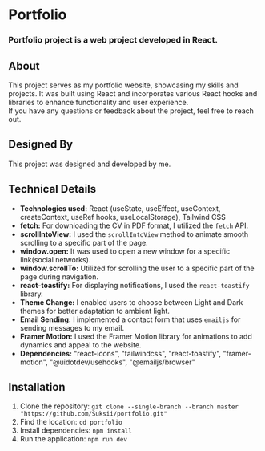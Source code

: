 # Portfolio

### Portfolio project is a web project developed in React.

## About
This project serves as my portfolio website, showcasing my skills and projects. It was built using React and incorporates various React hooks and libraries to enhance functionality and user experience.<br/>
If you have any questions or feedback about the project, feel free to reach out.

## Designed By
This project was designed and developed by me.

## Technical Details
- **Technologies used:** React (useState, useEffect, useContext, createContext, useRef hooks, useLocalStorage), Tailwind CSS
- **fetch:** For downloading the CV in PDF format, I utilized the `fetch` API.
- **scrollIntoView:** I used the `scrollIntoView` method to animate smooth scrolling to a specific part of the page.
- **window.open:** It was used to open a new window for a specific link(social networks).
- **window.scrollTo:** Utilized for scrolling the user to a specific part of the page during navigation.
- **react-toastify:** For displaying notifications, I used the `react-toastify` library.
- **Theme Change:** I enabled users to choose between Light and Dark themes for better adaptation to ambient light.
- **Email Sending:** I implemented a contact form that uses `emailjs` for sending messages to my email.
- **Framer Motion:** I used the Framer Motion library for animations to add dynamics and appeal to the website.
- **Dependencies:** "react-icons", "tailwindcss", "react-toastify", "framer-motion", "@uidotdev/usehooks", "@emailjs/browser"

## Installation
1. Clone the repository: `git clone --single-branch --branch master "https://github.com/Suksii/portfolio.git"`
2. Find the location: `cd portfolio`
3. Install dependencies: `npm install`
4. Run the application: `npm run dev`
